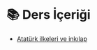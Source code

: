 # 📚 Ders İçeriği

<!--YPackage.YGitbookIntegration-tarafından-otomatik-oluşturulmuştur-->

- [Atatürk ilkeleri ve inkılap](Atat%C3%BCrk%20ilkeleri%20ve%20ink%C4%B1lap.pdf)

<!--YPackage.YGitbookIntegration-tarafından-otomatik-oluşturulmuştur-->
